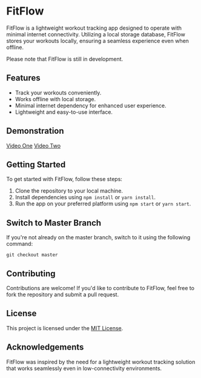 # FitFlow

FitFlow is a lightweight workout tracking app designed to operate with minimal internet connectivity. Utilizing a local storage database, FitFlow stores your workouts locally, ensuring a seamless experience even when offline. 

Please note that FitFlow is still in development.

## Features
- Track your workouts conveniently.
- Works offline with local storage.
- Minimal internet dependency for enhanced user experience.
- Lightweight and easy-to-use interface.

## Demonstration
[Video One](https://drive.google.com/file/d/1s_HDpjwMCD3sm6G2396a4dNb1ur4Ab2J/view?usp=sharing)
[Video Two](https://drive.google.com/file/d/1W6n3Xb2FaynQEBya6TUwyKcA33AsxFjW/view?usp=sharing)

## Getting Started
To get started with FitFlow, follow these steps:
1. Clone the repository to your local machine.
2. Install dependencies using `npm install` or `yarn install`.
3. Run the app on your preferred platform using `npm start` or `yarn start`.

## Switch to Master Branch
If you're not already on the master branch, switch to it using the following command:
```shell
git checkout master
```
## Contributing
Contributions are welcome! If you'd like to contribute to FitFlow, feel free to fork the repository and submit a pull request.

## License
This project is licensed under the [MIT License](LICENSE).

## Acknowledgements
FitFlow was inspired by the need for a lightweight workout tracking solution that works seamlessly even in low-connectivity environments. 
